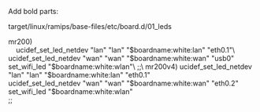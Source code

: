 Add bold parts:

target/linux/ramips/base-files/etc/board.d/01_leds

mr200)\
&nbsp;&nbsp;&nbsp;&nbsp;ucidef_set_led_netdev "lan" "lan" "$boardname:white:lan" "eth0.1"\
        ucidef_set_led_netdev "wan" "wan" "$boardname:white:wan" "usb0"\
        set_wifi_led "$boardname:white:wlan"\
        ;;\
mr200v4)  
	ucidef_set_led_netdev "lan" "lan" "$boardname:white:lan" "eth0.1"  
	ucidef_set_led_netdev "wan" "wan" "$boardname:white:wan" "eth0.2"  
set_wifi_led "$boardname:white:wlan"  
;;  
